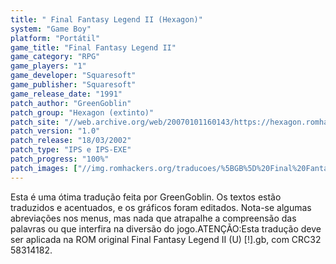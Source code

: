 ```yaml
---
title: " Final Fantasy Legend II (Hexagon)"
system: "Game Boy"
platform: "Portátil"
game_title: "Final Fantasy Legend II"
game_category: "RPG"
game_players: "1"
game_developer: "Squaresoft"
game_publisher: "Squaresoft"
game_release_date: "1991"
patch_author: "GreenGoblin"
patch_group: "Hexagon (extinto)"
patch_site: "//web.archive.org/web/20070101160143/https://hexagon.romhack.net/ (fora do ar)"
patch_version: "1.0"
patch_release: "18/03/2002"
patch_type: "IPS e IPS-EXE"
patch_progress: "100%"
patch_images: ["//img.romhackers.org/traducoes/%5BGB%5D%20Final%20Fantasy%20Legend%20II%20-%20Hexagon%20-%2001.png","//img.romhackers.org/traducoes/%5BGB%5D%20Final%20Fantasy%20Legend%20II%20-%20Hexagon%20-%2002.png","//img.romhackers.org/traducoes/%5BGB%5D%20Final%20Fantasy%20Legend%20II%20-%20Hexagon%20-%2003.png"]
---
```

Esta é uma ótima tradução feita por GreenGoblin. Os textos estão traduzidos e acentuados, e os gráficos foram editados. Nota-se algumas abreviações nos menus, mas nada que atrapalhe a compreensão das palavras ou que interfira na diversão do jogo.ATENÇÃO:Esta tradução deve ser aplicada na ROM original Final Fantasy Legend II (U) [!].gb, com CRC32 58314182.